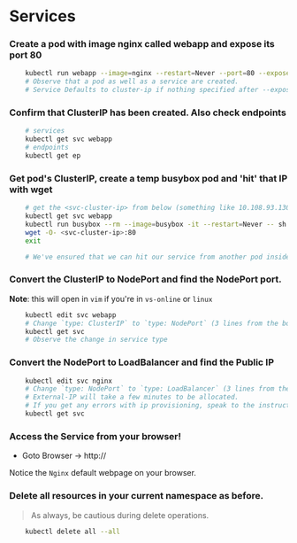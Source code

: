 
# Services

### Create a pod with image nginx called webapp and expose its port 80

```bash
    kubectl run webapp --image=nginx --restart=Never --port=80 --expose
    # Observe that a pod as well as a service are created. 
    # Service Defaults to cluster-ip if nothing specified after --expose
```

### Confirm that ClusterIP has been created. Also check endpoints

```bash
    # services
    kubectl get svc webapp 
    # endpoints
    kubectl get ep 
```

### Get pod's ClusterIP, create a temp busybox pod and 'hit' that IP with wget

```bash
    # get the <svc-cluster-ip> from below (something like 10.108.93.130)
    kubectl get svc webapp 
    kubectl run busybox --rm --image=busybox -it --restart=Never -- sh    
    wget -O- <svc-cluster-ip>:80
    exit

    # We've ensured that we can hit our service from another pod inside the same cluster.    
```

### Convert the ClusterIP to NodePort and find the NodePort port.

**Note**: this will open in `vim` if you're in `vs-online` or `linux`

```bash
    kubectl edit svc webapp
    # Change `type: ClusterIP` to `type: NodePort` (3 lines from the bottom)
    kubectl get svc 
    # Observe the change in service type
```

### Convert the NodePort to LoadBalancer and find the Public IP 
```bash
    kubectl edit svc nginx
    # Change `type: NodePort` to `type: LoadBalancer` (3 lines from the bottom)
    # External-IP will take a few minutes to be allocated.
    # If you get any errors with ip provisioning, speak to the instructor as this may be due to subscription limits
    kubectl get svc 
```
### Access the Service from your browser!

* Goto Browser -> http://<external-ip-of-webapp>

Notice the `Nginx` default webpage on your browser.

### Delete all resources in your current namespace as before.

> As always, be cautious during delete operations.

```bash
    kubectl delete all --all
```
